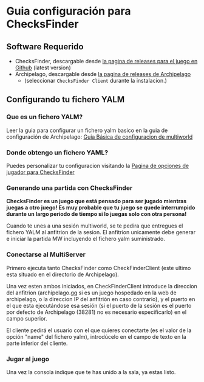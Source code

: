 # Guia configuración para ChecksFinder

## Software Requerido

- ChecksFinder, descargable desde [la pagina de releases para el juego en Github](https://github.com/jonloveslegos/ChecksFinder/releases) (latest version)
- Archipelago, descargable desde [la pagina de releases de Archipelago](https://github.com/ArchipelagoMW/Archipelago/releases)
    - (seleccionar `ChecksFinder Client` durante la instalacion.)

## Configurando tu fichero YALM

### Que es un fichero YALM?

Leer la guia para configurar un fichero yalm basico en la guia de configuración de Archipelago: [Guia Básica de configuracion de multiworld](/tutorial/archipelago/setup/es)

### Donde obtengo un fichero YAML?

Puedes personalizar tu configuracion visitando la [Pagina de opciones de jugador para ChecksFinder](/games/ChecksFinder/player-settings)

### Generando una partida con ChecksFinder

**ChecksFinder es un juego que está pensado para ser jugado mientras juegas a otro juego! Es muy probable que tu juego se quede interrumpido durante un largo periodo de tiempo si lo juegas solo con otra persona!**

Cuando te unes a una sesión multiworld, se te pedira que entregues el fichero YALM al anfitrion de la sesion. El anfitrion unicamente debe generar e iniciar la partida MW incluyendo el fichero yalm suministrado.

### Conectarse al MultiServer

Primero ejecuta tanto ChecksFinder como CheckFinderClient (este ultimo esta situado en el directorio de Archipelago).

Una vez esten ambos iniciados, en CheckFinderClient introduce la direccion del anfitrion (archipelago.gg si es un juego hospedado en la web de archipelago, o la direccion IP del anfitrión en caso contrario), y el puerto en el que esta ejecutándose esa sesión (si el puerto de la sesión es el puerto por defecto de Archipelago (38281) no es necesario especificarlo) en el campo superior.

El cliente pedirá el usuario con el que quieres conectarte (es el valor de la opción "name" del fichero yalm), introdúcelo en el campo de texto en la parte inferior del cliente.

### Jugar al juego

Una vez la consola indique que te has unido a la sala, ya estas listo.
